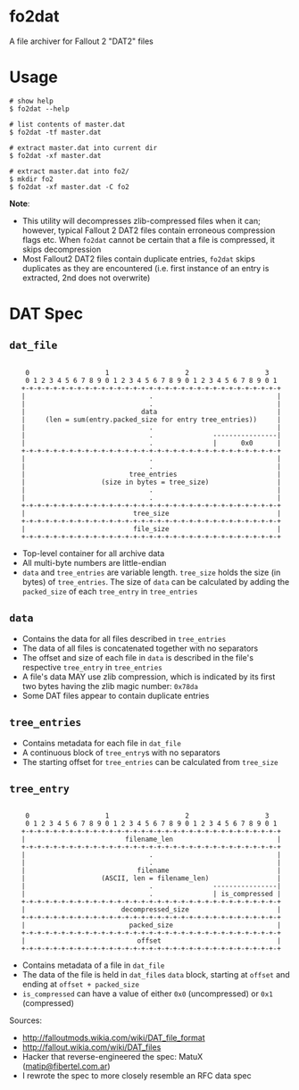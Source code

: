 # fo2dat

A file archiver for Fallout 2 "DAT2" files


# Usage

```
# show help
$ fo2dat --help

# list contents of master.dat
$ fo2dat -tf master.dat

# extract master.dat into current dir
$ fo2dat -xf master.dat

# extract master.dat into fo2/
$ mkdir fo2
$ fo2dat -xf master.dat -C fo2
```

**Note**:
- This utility will decompresses zlib-compressed files when it can; however, typical Fallout 2
  DAT2 files contain erroneous compression flags etc. When `fo2dat` cannot be certain that a
  file is compressed, it skips decompression
- Most Fallout2 DAT2 files contain duplicate entries, `fo2dat` skips duplicates as they are
  encountered (i.e. first instance of an entry is extracted, 2nd does not overwrite)


# DAT Spec


## `dat_file`

```text

    0                   1                   2                   3
    0 1 2 3 4 5 6 7 8 9 0 1 2 3 4 5 6 7 8 9 0 1 2 3 4 5 6 7 8 9 0 1
   +-+-+-+-+-+-+-+-+-+-+-+-+-+-+-+-+-+-+-+-+-+-+-+-+-+-+-+-+-+-+-+-+
   |                               .                               |
   |                               .                               |
   |                             data                              |
   |     (len = sum(entry.packed_size for entry tree_entries))     |
   |                               .                               |
   |                               .               ----------------|
   |                               .               |      0x0      |
   +-+-+-+-+-+-+-+-+-+-+-+-+-+-+-+-+-+-+-+-+-+-+-+-+-+-+-+-+-+-+-+-+
   |                               .                               |
   |                               .                               |
   |                          tree_entries                         |
   |                   (size in bytes = tree_size)                 |
   |                               .                               |
   |                               .                               |
   +-+-+-+-+-+-+-+-+-+-+-+-+-+-+-+-+-+-+-+-+-+-+-+-+-+-+-+-+-+-+-+-+
   |                           tree_size                           |
   +-+-+-+-+-+-+-+-+-+-+-+-+-+-+-+-+-+-+-+-+-+-+-+-+-+-+-+-+-+-+-+-+
   |                           file_size                           |
   +-+-+-+-+-+-+-+-+-+-+-+-+-+-+-+-+-+-+-+-+-+-+-+-+-+-+-+-+-+-+-+-+

```

- Top-level container for all archive data
- All multi-byte numbers are little-endian
- `data` and `tree_entries` are variable length. `tree_size` holds the size (in bytes)
  of `tree_entries`. The size of `data` can be calculated by adding the `packed_size`
  of each `tree_entry` in `tree_entries`


## `data`

- Contains the data for all files described in `tree_entries`
- The data of all files is concatenated together with no separators
- The offset and size of each file in `data` is described in the file's respective
  `tree_entry` in `tree_entries`
- A file's data MAY use zlib compression, which is indicated by its first two bytes
  having the zlib magic number: `0x78da`
- Some DAT files appear to contain duplicate entries


## `tree_entries`

- Contains metadata for each file in `dat_file`
- A continuous block of `tree_entry`s with no separators
- The starting offset for `tree_entries` can be calculated from `tree_size`


## `tree_entry`

```text

    0                   1                   2                   3
    0 1 2 3 4 5 6 7 8 9 0 1 2 3 4 5 6 7 8 9 0 1 2 3 4 5 6 7 8 9 0 1
   +-+-+-+-+-+-+-+-+-+-+-+-+-+-+-+-+-+-+-+-+-+-+-+-+-+-+-+-+-+-+-+-+
   |                         filename_len                          |
   +-+-+-+-+-+-+-+-+-+-+-+-+-+-+-+-+-+-+-+-+-+-+-+-+-+-+-+-+-+-+-+-+
   |                               .                               |
   |                               .                               |
   |                            filename                           |
   |                   (ASCII, len = filename_len)                 |
   |                               .               ----------------|
   |                               .               | is_compressed |
   +-+-+-+-+-+-+-+-+-+-+-+-+-+-+-+-+-+-+-+-+-+-+-+-+-+-+-+-+-+-+-+-+
   |                        decompressed_size                      |
   +-+-+-+-+-+-+-+-+-+-+-+-+-+-+-+-+-+-+-+-+-+-+-+-+-+-+-+-+-+-+-+-+
   |                          packed_size                          |
   +-+-+-+-+-+-+-+-+-+-+-+-+-+-+-+-+-+-+-+-+-+-+-+-+-+-+-+-+-+-+-+-+
   |                            offset                             |
   +-+-+-+-+-+-+-+-+-+-+-+-+-+-+-+-+-+-+-+-+-+-+-+-+-+-+-+-+-+-+-+-+

```

- Contains metadata of a file in `dat_file`
- The data of the file is held in `dat_file`s `data` block, starting at
  `offset` and ending at `offset + packed_size`
- `is_compressed` can have a value of either `0x0` (uncompressed) or `0x1`
  (compressed)


Sources:


- http://falloutmods.wikia.com/wiki/DAT_file_format
- http://fallout.wikia.com/wiki/DAT_files
- Hacker that reverse-engineered the spec:  MatuX (matip@fibertel.com.ar)
- I rewrote the spec to more closely resemble an RFC data spec
